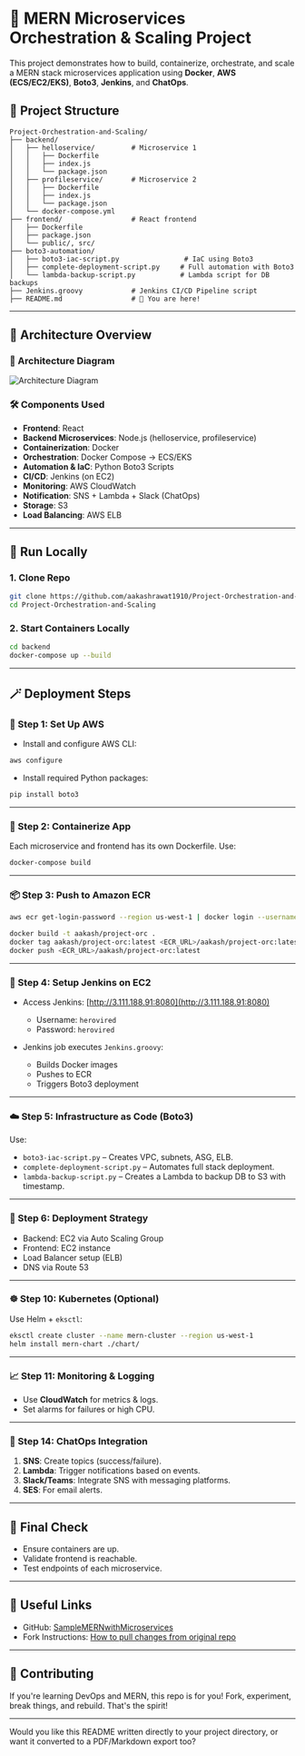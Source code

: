 # 🧱 MERN Microservices Orchestration & Scaling Project

This project demonstrates how to build, containerize, orchestrate, and scale a MERN stack microservices application using **Docker**, **AWS (ECS/EC2/EKS)**, **Boto3**, **Jenkins**, and **ChatOps**.

## 📁 Project Structure

```
Project-Orchestration-and-Scaling/
├── backend/
│   ├── helloservice/         # Microservice 1
│   │   ├── Dockerfile
│   │   ├── index.js
│   │   └── package.json
│   ├── profileservice/       # Microservice 2
│   │   ├── Dockerfile
│   │   ├── index.js
│   │   └── package.json
│   └── docker-compose.yml
├── frontend/                 # React frontend
│   ├── Dockerfile
│   ├── package.json
│   └── public/, src/
├── boto3-automation/
│   ├── boto3-iac-script.py                # IaC using Boto3
│   ├── complete-deployment-script.py     # Full automation with Boto3
│   └── lambda-backup-script.py           # Lambda script for DB backups
├── Jenkins.groovy            # Jenkins CI/CD Pipeline script
├── README.md                 # 📄 You are here!
```

---

## 🧠 Architecture Overview

### 📌 Architecture Diagram
![Architecture Diagram](ea57fffa-6cda-4942-a4e5-99aac6b02d92.png)

### 🛠 Components Used

- **Frontend**: React
- **Backend Microservices**: Node.js (helloservice, profileservice)
- **Containerization**: Docker
- **Orchestration**: Docker Compose → ECS/EKS
- **Automation & IaC**: Python Boto3 Scripts
- **CI/CD**: Jenkins (on EC2)
- **Monitoring**: AWS CloudWatch
- **Notification**: SNS + Lambda + Slack (ChatOps)
- **Storage**: S3
- **Load Balancing**: AWS ELB

---

## 🧪 Run Locally

### 1. Clone Repo
```bash
git clone https://github.com/aakashrawat1910/Project-Orchestration-and-Scaling.git
cd Project-Orchestration-and-Scaling
```

### 2. Start Containers Locally
```bash
cd backend
docker-compose up --build
```

---

## 🪄 Deployment Steps

### 🔧 Step 1: Set Up AWS

- Install and configure AWS CLI:
```bash
aws configure
```

- Install required Python packages:
```bash
pip install boto3
```

---

### 🐳 Step 2: Containerize App

Each microservice and frontend has its own Dockerfile. Use:
```bash
docker-compose build
```

---

### 📦 Step 3: Push to Amazon ECR

```bash
aws ecr get-login-password --region us-west-1 | docker login --username AWS --password-stdin <ECR_URL>

docker build -t aakash/project-orc .
docker tag aakash/project-orc:latest <ECR_URL>/aakash/project-orc:latest
docker push <ECR_URL>/aakash/project-orc:latest
```

---

### 🤖 Step 4: Setup Jenkins on EC2

- Access Jenkins: [http://3.111.188.91:8080](http://3.111.188.91:8080)
  - Username: `herovired`
  - Password: `herovired`

- Jenkins job executes `Jenkins.groovy`:
  - Builds Docker images
  - Pushes to ECR
  - Triggers Boto3 deployment

---

### ☁️ Step 5: Infrastructure as Code (Boto3)

Use:
- `boto3-iac-script.py` – Creates VPC, subnets, ASG, ELB.
- `complete-deployment-script.py` – Automates full stack deployment.
- `lambda-backup-script.py` – Creates a Lambda to backup DB to S3 with timestamp.

---

### 🚀 Step 6: Deployment Strategy

- Backend: EC2 via Auto Scaling Group
- Frontend: EC2 instance
- Load Balancer setup (ELB)
- DNS via Route 53

---

### ☸️ Step 10: Kubernetes (Optional)

Use Helm + `eksctl`:
```bash
eksctl create cluster --name mern-cluster --region us-west-1
helm install mern-chart ./chart/
```

---

### 📈 Step 11: Monitoring & Logging

- Use **CloudWatch** for metrics & logs.
- Set alarms for failures or high CPU.

---

### 💬 Step 14: ChatOps Integration

1. **SNS**: Create topics (success/failure).
2. **Lambda**: Trigger notifications based on events.
3. **Slack/Teams**: Integrate SNS with messaging platforms.
4. **SES**: For email alerts.

---

## 🧪 Final Check

- Ensure containers are up.
- Validate frontend is reachable.
- Test endpoints of each microservice.

---

## 🔗 Useful Links

- GitHub: [SampleMERNwithMicroservices](https://github.com/UnpredictablePrashant/SampleMERNwithMicroservices)
- Fork Instructions: [How to pull changes from original repo](https://stackoverflow.com/questions/3903817/pull-new-updates-from-original-github-repository-into-forked-github-repository)

---

## 🤝 Contributing

If you're learning DevOps and MERN, this repo is for you! Fork, experiment, break things, and rebuild. That's the spirit!

---

Would you like this README written directly to your project directory, or want it converted to a PDF/Markdown export too?
